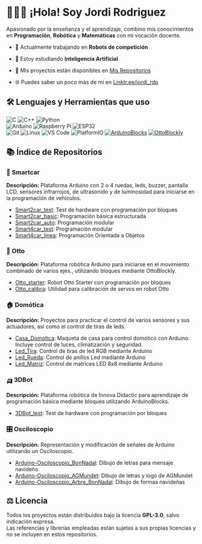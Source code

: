 # 👨🏽‍💻 ¡Hola! Soy Jordi Rodriguez

Apasionado por la enseñanza y el aprendizaje, combino mis conocimientos en **Programación**, **Robótica** y **Matemáticas** con mi vocación docente.
    
- 🤖 Actualmente trabajando en **Robots de competición**

- 🧬 Estoy estudiando **Inteligencia Artificial**

- 📂 Mis proyectos están disponibles en [Mis Repositorios](https://github.com/jordirdp?tab=repositories)

- 🌐 Puedes saber un poco más de mí en [Linktr.ee/jordi_rdp](https://linktr.ee/jordi_rdp)


## 🛠️ Lenguajes y Herramientas que uso

![C](https://img.shields.io/badge/C-00599C?logo=c&logoColor=white)
![C++](https://img.shields.io/badge/C++-00599C?logo=c%2B%2B&logoColor=white)
![Python](https://img.shields.io/badge/Python-3776AB?logo=python&logoColor=white)   
![Arduino](https://img.shields.io/badge/Arduino-00979D?logo=arduino&logoColor=white)
![Raspberry Pi](https://img.shields.io/badge/Raspberry%20Pi-C51A4A?logo=raspberry-pi&logoColor=white)
![ESP32](https://img.shields.io/badge/ESP32-303030?style=flat&logo=espressif&logoColor=white)   
![Git](https://img.shields.io/badge/Git-F05032?logo=git&logoColor=white)
![Linux](https://img.shields.io/badge/Linux-FCC624?logo=linux&logoColor=black)
![VS Code](https://img.shields.io/badge/VS%20Code-007ACC?logo=visual-studio-code&logoColor=white)
![PlatformIO](https://img.shields.io/badge/PlatformIO-FF6600?logo=platformio&logoColor=white)
[![ArduinoBlocks](https://img.shields.io/badge/ArduinoBlocks-00979D?style=flat&logo=arduino&logoColor=white)](https://www.arduinoblocks.com/)
[![OttoBlockly](https://img.shields.io/badge/OttoBlockly-FF6F00?style=flat&logo=google&logoColor=white)](https://ottodiy.github.io/blockly/)



## 📚 Índice de Repositorios

### 🚗 Smartcar
**Descripción:** Plataforma Arduino con 2 o 4 ruedas, leds, buzzer, pantalla LCD, sensores infrarrojos, de ultrasonido y de luminosidad para iniciarse en la programación de vehículos.
- [Smart2car_test](https://github.com/jordirdp/Smart2car_test): Test de hardware con programación por bloques
- [Smart2car_basic](https://github.com/jordirdp/Smart2car_basic): Programación básica estructurada
- [Smart2car_auto](https://github.com/jordirdp/Smart2car_auto): Programación modular
- [Smart4car_test](https://github.com/jordirdp/Smart4car_test): Programación modular
- [Smart4car_linea](https://github.com/jordirdp/Smart4car_test): Programación Orientada a Objetos

### 🤖 Otto
**Descripción:** Plataforma robótica Arduino para iniciarse en el movimiento combinado de varios ejes., utilizando bloques mediante OttoBlockly.  
- [Otto_starter](https://github.com/jordirdp/Otto_starter): Robot Otto Starter con programación por bloques
- [Otto_calibra](https://github.com/jordirdp/Otto_calibra): Utilidad para calibración de servos en robot Otto

### 🏠 Domótica
**Descripción:** Proyectos para practicar el control de varios sensores y sus actuadores, así como el control de tiras de leds. 
- [Casa_Domotica](https://github.com/jordirdp/Casa_Domotica): Maqueta de casa para control domótico con Arduino. Incluye control de luces, climatización y seguridad.
- [Led_Tira](https://github.com/jordirdp/Led_Tira): Control de tiras de led RGB mediante Arduino
- [Led_Rueda](https://github.com/jordirdp/Led_Rueda): Control de anillos Led mediante Arduino
- [Led_Matriz](https://github.com/jordirdp/Led_Matriz): Control de matrices LED 8x8 mediante Arduino

### 🛺 3DBot
**Descripción:** Plataforma robótica de Innova Didactic para aprendizaje de programación básica mediante bloques utilizando ArduinoBlocks.
- [3DBot_test](https://github.com/jordirdp/3DBot_test): Test de hardware con programación por bloques

### 🎛️ Osciloscopio
**Descripción:** Representación y modificación de señales de Arduino utilizando un Osciloscopio.
- [Arduino-Osciloscopio_BonNadal](https://github.com/jordirdp/Arduino-Osciloscopio_BonNadal): Dibujo de letras para mensaje navideño
- [Arduino-Osciloscopio_AGMundet](https://github.com/jordirdp/Arduino-Osciloscopio_AGMundet): Dibujo de letras y logo de AGMundet
- [Arduino-Osciloscopio_Arbre_BonNadal](https://github.com/jordirdp/Arduino-Osciloscopio_Arbre_BonNadal): Dibujo de formas navideñas


## ⚖️ Licencia

Todos los proyectos están distribuidos bajo la licencia **GPL-3.0**, salvo indicación expresa.   
Las referencias y librerías empleadas están sujetas a sus propias licencias y no se incluyen en estos repositorios.

